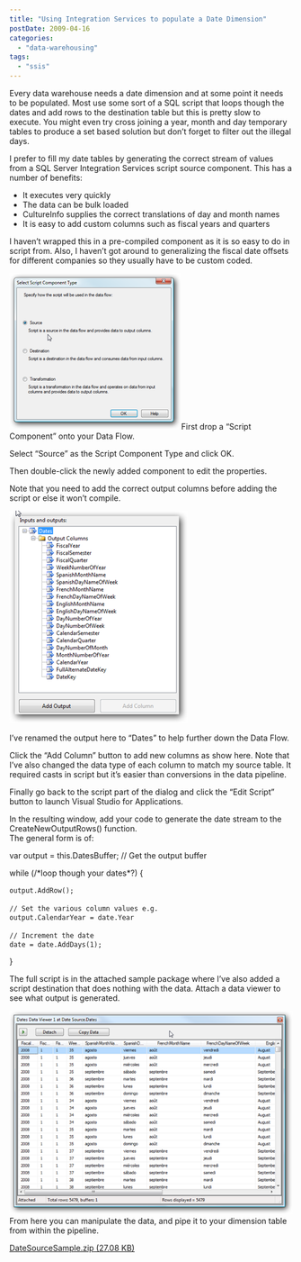 ```yaml
---
title: "Using Integration Services to populate a Date Dimension"
postDate: 2009-04-16
categories: 
  - "data-warehousing"
tags: 
  - "ssis"
---
```


Every data warehouse needs a date dimension and at some point it needs to be populated. Most use some sort of a SQL script that loops though the dates and add rows to the destination table but this is pretty slow to execute. You might even try cross joining a year, month and day temporary tables to produce a set based solution but don’t forget to filter out the illegal days.

I prefer to fill my date tables by generating the correct stream of values from a SQL Server Integration Services script source component. This has a number of benefits:

- It executes very quickly
- The data can be bulk loaded
- CultureInfo supplies the correct translations of day and month names
- It is easy to add custom columns such as fiscal years and quarters

I haven’t wrapped this in a pre-compiled component as it is so easy to do in script from. Also, I haven’t got around to generalizing the fiscal date offsets for different companies so they usually have to be custom coded.

![Script Component Type](./image_3.png)First drop a “Script Component” onto your Data Flow.

Select “Source” as the Script Component Type and click OK.

Then double-click the newly added component to edit the properties.

Note that you need to add the correct output columns before adding the script or else it won’t compile.

![Output Columns](./image_61.png)

I’ve renamed the output here to “Dates” to help further down the Data Flow.

Click the “Add Column” button to add new columns as show here. Note that I’ve also changed the data type of each column to match my source table. It required casts in script but it’s easier than conversions in the data pipeline.

Finally go back to the script part of the dialog and click the “Edit Script” button to launch Visual Studio for Applications.

In the resulting window, add your code to generate the date stream to the CreateNewOutputRows() function.  
The general form is of:

var output = this.DatesBuffer;  // Get the output buffer

while (/\*loop though your dates\*?)
{

    output.AddRow();

    // Set the various column values e.g.
    output.CalendarYear = date.Year

    // Increment the date
    date = date.AddDays(1);
}

The full script is in the attached sample package where I’ve also added a script destination that does nothing with the data. Attach a data viewer to see what output is generated.

![Generated output](./image_10.png)From here you can manipulate the data, and pipe it to your dimension table from within the pipeline.

[DateSourceSample.zip (27.08 KB)](http://sdrv.ms/1cAOfCU "Date Source Sample Code")
